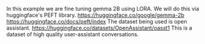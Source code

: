 In this example we are fine tuning gemma 2B using LORA. We will do this via huggingface's PEFT
library.
https://huggingface.co/google/gemma-2b
https://huggingface.co/docs/peft/index
The dataset being used is open assistant. 
https://huggingface.co/datasets/OpenAssistant/oasst1
This is a dataset of high quality user-assistant conversations. 
